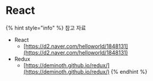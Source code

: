 # React

{% hint style="info" %}
참고 자료 

* React 
  * [https://d2.naver.com/helloworld/1848131](https://d2.naver.com/helloworld/1848131)
* Redux
  * [https://deminoth.github.io/redux/](https://deminoth.github.io/redux/)
{% endhint %}



